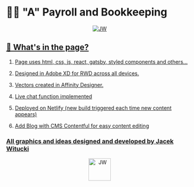 # 🙋‍♂️ "A" Payroll and Bookkeeping

<p align="center">
  <a href="https://www.jacekwitucki.com">
    <img alt="JW" src="https://apayroll.co.uk/static/c2ec170fc85fded8a1f712393cb4a2cd/f345a/logo.png" />
</p>

## 🚀 What's in the page?

1. Page uses html, css, js, react, gatsby, styled components and others...

2. Designed in Adobe XD for RWD across all devices.

3. Vectors created in Affinity Designer.

4. Live chat function implemented

5. Deployed on Netlify (new build triggered each time new content appears)

6. Add Blog with CMS Contentful for easy content editing

### All graphics and ideas designed and developed by Jacek Witucki

<p align="center">
  <a href="https://www.jacekwitucki.com">
    <img alt="JW" src="https://www.jacekwitucki.com/static/Logo-24967c1bccb93551d5e2ff0af21acea8.png" width="60" />
  </a>
</p>
